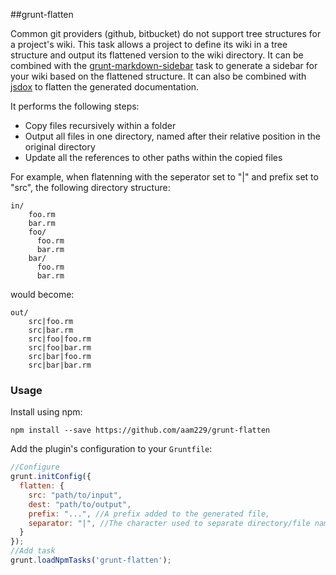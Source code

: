 ##grunt-flatten

Common git providers (github, bitbucket) do not support tree structures for a project's wiki. This task allows a project to define its wiki in a tree structure and output its flattened version to the wiki directory. It can be combined with the [grunt-markdown-sidebar](https://github.com/aam229/grunt-markdown-sidebar) task to generate a sidebar for your wiki based on the flattened structure. It can also be combined with [jsdox](http://jsdox.org/) to flatten the generated documentation.

It performs the following steps:
 * Copy files recursively within a folder
 * Output all files in one directory, named after their relative position in the original directory
 * Update all the references to other paths within the copied files


For example, when flatenning with the seperator set to "|" and prefix set to "src", the following directory structure:
```
in/
    foo.rm
    bar.rm
    foo/
      foo.rm
      bar.rm
    bar/
      foo.rm
      bar.rm
```
would become:
```
out/
    src|foo.rm
    src|bar.rm
    src|foo|foo.rm
    src|foo|bar.rm
    src|bar|foo.rm
    src|bar|bar.rm
```

### Usage
Install using npm: 
```
npm install --save https://github.com/aam229/grunt-flatten
```

Add the plugin's configuration to your `Gruntfile`:

```javascript
//Configure
grunt.initConfig({
  flatten: {
    src: "path/to/input",
    dest: "path/to/output",
    prefix: "...", //A prefix added to the generated file,
    separator: "|", //The character used to separate directory/file names
  }
});
//Add task
grunt.loadNpmTasks('grunt-flatten');
```

